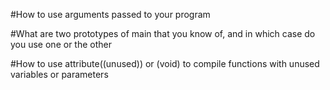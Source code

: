 #How to use arguments passed to your program



#What are two prototypes of main that you know of, and in which case do you use one or the other



#How to use attribute((unused)) or (void) to compile functions with unused variables or parameters
